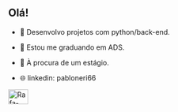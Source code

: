 ## Olá!

- 🔭 Desenvolvo projetos com python/back-end.
- 🌱 Estou me graduando em ADS.
- 💬 À procura de um estágio.


 - 🌐 linkedin: pabloneri66
  <div> 
    <img align="center" alt="Rafa-CSS" height="30" width="40" src="https://cdn.jsdelivr.net/gh/devicons/devicon/icons/python/python-original-wordmark.svg" />
  </div>
          
           
          
          
